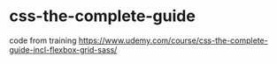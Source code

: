 # css-the-complete-guide
code from training https://www.udemy.com/course/css-the-complete-guide-incl-flexbox-grid-sass/
